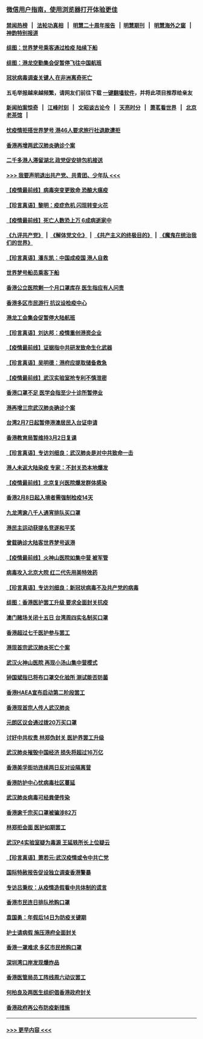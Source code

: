 ### [微信用户指南，使用浏览器打开体验更佳](https://github.com/gfw-breaker/banned-news1/blob/master/indexes/wechat-guide.md?t=0)
#### [禁闻热榜](热点新闻.md?t=0)  &nbsp;&nbsp;|&nbsp;&nbsp; [法轮功真相](https://github.com/gfw-breaker/truth/blob/master/README.md?t=0) &nbsp;&nbsp;|&nbsp;&nbsp; [明慧二十周年报告](https://github.com/gfw-breaker/mh-reports/blob/master/README.md?t=0) &nbsp;&nbsp;|&nbsp;&nbsp;[明慧期刊](https://github.com/gfw-breaker/mh-qikan) &nbsp;&nbsp;|&nbsp;&nbsp; [明慧海外之窗](https://github.com/gfw-breaker/mh-news/blob/master/README.md?t=0) &nbsp;&nbsp;|&nbsp;&nbsp; [神韵特别报道](https://github.com/gfw-breaker/mh-news/blob/master/shenyun.md?t=0)
#### [组图：世界梦号乘客通过检疫 陆续下船](../pages/nsc415/n11858302.md?t=02111955) 
#### [组图：港龙空勤集会促暂停飞往中国航班](../pages/nsc415/n11858190.md?t=02111955) 
#### [冠状病毒调查关键人 在非洲离奇死亡](../pages/nsc415/n11859798.md?t=02111955) 
#### 五毛举报越来越频繁，请网友们前往下载 [一键翻墙软件](https://github.com/gfw-breaker/ssr-accounts)，并将此项目推荐给亲友
#### [新闻拍案惊奇](https://github.com/gfw-breaker/banned-news1/blob/master/pages/link4.md) &nbsp;&nbsp;|&nbsp;&nbsp; [江峰时刻](https://github.com/gfw-breaker/banned-news1/blob/master/pages/link4.md) &nbsp;&nbsp;|&nbsp;&nbsp; [文昭谈古论今](https://github.com/gfw-breaker/banned-news1/blob/master/pages/link4.md) &nbsp;&nbsp;|&nbsp;&nbsp; [天亮时分](https://github.com/gfw-breaker/banned-news1/blob/master/pages/link4.md) &nbsp;&nbsp;|&nbsp;&nbsp; [萧茗看世界](https://github.com/gfw-breaker/banned-news1/blob/master/pages/link4.md) &nbsp;&nbsp;|&nbsp;&nbsp; [北京老茶馆](https://github.com/gfw-breaker/banned-news1/blob/master/pages/link4.md) &nbsp;&nbsp;|&nbsp;&nbsp; 
#### [忧疫情拒搭世界梦号 港46人要求旅行社退款遭拒](../pages/nsc415/n11859849.md?t=02111955) 
#### [香港再增两武汉肺炎确诊个案](../pages/nsc415/n11859833.md?t=02111955) 
#### [二千多港人滞留湖北 政党促安排包机接送](../pages/nsc415/n11859831.md?t=02111955) 
#### [>>> 我要声明退出共产党、共青团、少年队 <<<](https://github.com/begood0513/goodnews/blob/master/quit/letter.md) 
#### [【疫情最前线】病毒突变更致命 恐酿大瘟疫](../pages/nsc415/n11859604.md?t=02111955) 
#### [【珍言真语】黎明：疫症危机 闪现转变火花](../pages/nsc415/n11859199.md?t=02111955) 
#### [【疫情最前线】死亡人数恐上万 6成病逝家中](../pages/nsc415/n11856687.md?t=02111955) 
#### [《九评共产党》](https://github.com/begood0513/9ping.md/blob/master/README.md) &nbsp;|&nbsp; [《解体党文化》](../../../../jtdwh.md/blob/master/README.md)  &nbsp;|&nbsp; [《共产主义的终极目的》](../../../../gczydzjmd.md/blob/master/README.md) &nbsp;|&nbsp; [《魔鬼在统治我们的世界》](../../../../mgztzwmdsj.md/blob/master/README.md) 
#### [【珍言真语】潘东凯：中国成疫国 港人自救](../pages/nsc415/n11856962.md?t=02111955) 
#### [世界梦号船员乘客下船](../pages/nsc415/n11856883.md?t=02111955) 
#### [香港公立医院剩一个月口罩库存 医生指应有人问责](../pages/nsc415/n11856875.md?t=02111955) 
#### [香港多区市民游行 抗议设检疫中心](../pages/nsc415/n11856866.md?t=02111955) 
#### [港龙工会集会促暂停大陆航班](../pages/nsc415/n11856840.md?t=02111955) 
#### [【珍言真语】刘达邦：疫情重创港资企业](../pages/nsc415/n11854274.md?t=02111955) 
#### [【疫情最前线】证据指中共研发致命生化武器](../pages/nsc415/n11853087.md?t=02111955) 
#### [【珍言真语】吴明德：港府应提取储备救急](../pages/nsc415/n11852734.md?t=02111955) 
#### [【疫情最前线】武汉实验室抢专利不慎泄密](../pages/nsc415/n11850310.md?t=02111955) 
#### [香港口罩不足 医学会指至少十诊所暂停业](../pages/nsc415/n11850301.md?t=02111955) 
#### [港再增三宗武汉肺炎确诊个案](../pages/nsc415/n11850328.md?t=02111955) 
#### [台湾2月7日起暂停港澳居民入台证申请](../pages/nsc415/n11850304.md?t=02111955) 
#### [香港教育局暂维持3月2日复课](../pages/nsc415/n11850260.md?t=02111955) 
#### [【珍言真语】专访刘细良：武汉肺炎是对中共致命一击](../pages/nsc415/n11849934.md?t=02111955) 
#### [港人未返大陆染疫 专家：不封关恐本地爆发](../pages/nsc415/n11848021.md?t=02111955) 
#### [【疫情最前线】北京复兴医院爆发群体感染](../pages/nsc415/n11847626.md?t=02111955) 
#### [香港2月8日起入境者需强制检疫14天](../pages/nsc415/n11847658.md?t=02111955) 
#### [九龙湾逾八千人通宵排队买口罩](../pages/nsc415/n11847647.md?t=02111955) 
#### [港民主运动获提名竞逐和平奖](../pages/nsc415/n11847633.md?t=02111955) 
#### [曾载确诊大陆客世界梦号返港](../pages/nsc415/n11847608.md?t=02111955) 
#### [【疫情最前线】火神山医院如集中营 被军管](../pages/nsc415/n11847524.md?t=02111955) 
#### [病毒攻入北京大院 红二代先用美特效药](../pages/nsc415/n11847427.md?t=02111955) 
#### [【珍言真语】专访刘细良：新冠状病毒不及共产党的病毒](../pages/nsc415/n11847164.md?t=02111955) 
#### [组图：香港医护罢工升级 要求全面封关抗疫](../pages/nsc415/n11844107.md?t=02111955) 
#### [澳门赌场关闭十五日 台湾周四实名制买口罩](../pages/nsc415/n11845083.md?t=02111955) 
#### [香港超过七千医护参与罢工](../pages/nsc415/n11845051.md?t=02111955) 
#### [港现首宗武汉肺炎死亡个案](../pages/nsc415/n11844998.md?t=02111955) 
#### [武汉火神山医院 再现小汤山集中营模式](../pages/nsc415/n11844763.md?t=02111955) 
#### [钟国斌指已将布口罩交化验所 测试能否防菌](../pages/nsc415/n11842783.md?t=02111955) 
#### [香港HAEA宣布启动第二阶段罢工](../pages/nsc415/n11842723.md?t=02111955) 
#### [香港现首宗人传人武汉肺炎](../pages/nsc415/n11842766.md?t=02111955) 
#### [元朗区议会通过拨20万买口罩](../pages/nsc415/n11842754.md?t=02111955) 
#### [讨好中共权贵 林郑伪封关 医护界罢工升级](../pages/nsc415/n11842359.md?t=02111955) 
#### [武汉肺炎摧毁中国经济 损失将超过16万亿](../pages/nsc415/n11839723.md?t=02111955) 
#### [香港美孚街坊连续两日反对设隔离营](../pages/nsc415/n11839962.md?t=02111955) 
#### [香港防护中心忧病毒社区蔓延](../pages/nsc415/n11839933.md?t=02111955) 
#### [武汉肺炎病毒可经粪便传染](../pages/nsc415/n11839939.md?t=02111955) 
#### [香港逾千宗买口罩被骗涉82万](../pages/nsc415/n11839914.md?t=02111955) 
#### [林郑拒会面 医护如期罢工](../pages/nsc415/n11839892.md?t=02111955) 
#### [武汉P4实验室疑为毒源 王延轶所长上位疑云](../pages/nsc415/n11835543.md?t=02111955) 
#### [【珍言真语】萧若元:武汉疫情或令中共亡党](../pages/nsc415/n11829394.md?t=02111955) 
#### [国际特赦报告促设独立调查香港警暴](../pages/nsc415/n11833845.md?t=02111955) 
#### [专访吕秉权：从疫情造假看中共体制的谎言](../pages/nsc415/n11833813.md?t=02111955) 
#### [香港市民连日排队抢购口罩](../pages/nsc415/n11833794.md?t=02111955) 
#### [袁国勇：年假后14日为防疫关键期](../pages/nsc415/n11831088.md?t=02111955) 
#### [护士请病假 施压港府全面封关](../pages/nsc415/n11831030.md?t=02111955) 
#### [香港一罩难求 多区市民抢购口罩](../pages/nsc415/n11831002.md?t=02111955) 
#### [深圳湾口岸发现爆炸品](../pages/nsc415/n11828802.md?t=02111955) 
#### [香港医管局员工阵线周六动议罢工](../pages/nsc415/n11828762.md?t=02111955) 
#### [何柏良及两医生组织倡香港政府封关](../pages/nsc415/n11828749.md?t=02111955) 
#### [香港政府再公布防疫新措施](../pages/nsc415/n11828716.md?t=02111955) 

----
#### [ >>> 更早内容 <<< ](../indexes/nsc415-earlier.md)
